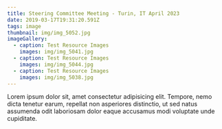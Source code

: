 ```yaml
---
title: Steering Committee Meeting - Turin, IT April 2023
date: 2019-03-17T19:31:20.591Z
tags: image
thumbnail: img/img_5052.jpg
imageGallery:
  - caption: Test Resource Images
    images: img/img_5041.jpg
  - caption: Test Resource Images
    images: img/img_5044.jpg
  - caption: Test Resource Images
    images: img/img_5038.jpg
---
```

Lorem ipsum dolor sit, amet consectetur adipisicing elit. Tempore, nemo dicta tenetur earum, repellat non asperiores distinctio, ut sed natus assumenda odit laboriosam dolor eaque accusamus modi voluptate unde cupiditate.
